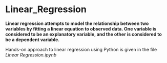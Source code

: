 # Linear_Regression
**Linear regression attempts to model the relationship between two variables by fitting a linear equation to observed data. One variable is considered to be an explanatory variable, and the other is considered to be a dependent variable.**

Hands-on approach to linear regression using Python is given in the file *Linear Regression.ipynb*
